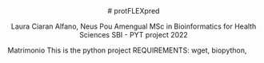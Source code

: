 <center>
# protFLEXpred
 
Laura Ciaran Alfano, Neus Pou Amengual
MSc in Bioinformatics for Health Sciences
SBI - PYT project 2022
</center>

Matrimonio
This is the python project
REQUIREMENTS: wget, biopython, 
